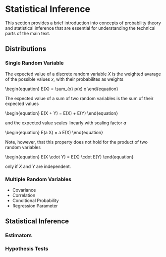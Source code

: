 # Statistical Inference

This section provides a brief introduction into concepts of probability theory and statistical inference that are essential for understanding the technical parts of the main text.

## Distributions

### Single Random Variable
The expected value of a discrete random variable $X$ is the weighted avarage of the possible values $x$, with their probabilites as weights

\begin{equation}
E(X) = \sum_{x} p(x) x
\end{equation}

The expected value of a sum of two random variables is the sum of their expected values

\begin{equation}
E(X + Y) = E(X) + E(Y)
\end{equation}

and the expected value scales linearly with scaling factor $a$

\begin{equation}
E(a X) = a E(X)
\end{equation}

Note, however, that this property does not hold for the product of two random variables

\begin{equation}
E(X \cdot Y) = E(X) \cdot E(Y)
\end{equation}

only if $X$ and $Y$ are independent.

### Multiple Random Variables

* Covariance
* Correlation
* Conditional Probability
* Regression Parameter

## Statistical Inference

### Estimators

### Hypothesis Tests
